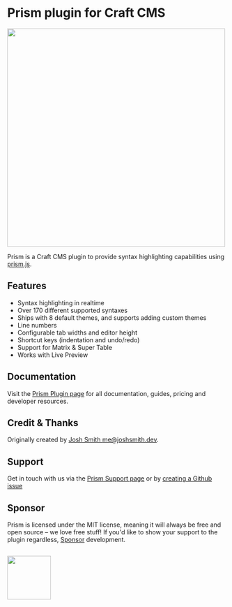 # Prism plugin for Craft CMS
<img width="500" src="https://verbb.imgix.net/plugins/prism/prism-social-card.png?v=2">

Prism is a Craft CMS plugin to provide syntax highlighting capabilities using [prism.js](https://prismjs.com/).

## Features
- Syntax highlighting in realtime
- Over 170 different supported syntaxes
- Ships with 8 default themes, and supports adding custom themes
- Line numbers
- Configurable tab widths and editor height
- Shortcut keys (indentation and undo/redo)
- Support for Matrix & Super Table
- Works with Live Preview

## Documentation
Visit the [Prism Plugin page](https://verbb.io/craft-plugins/prism) for all documentation, guides, pricing and developer resources.

## Credit & Thanks
Originally created by [Josh Smith <me@joshsmith.dev>](https://www.joshsmith.dev).

## Support
Get in touch with us via the [Prism Support page](https://verbb.io/craft-plugins/prism/support) or by [creating a Github issue](https://github.com/verbb/prism/issues)

## Sponsor
Prism is licensed under the MIT license, meaning it will always be free and open source – we love free stuff! If you'd like to show your support to the plugin regardless, [Sponsor](https://github.com/sponsors/verbb) development.

<h2></h2>

<a href="https://verbb.io" target="_blank">
    <img width="100" src="https://verbb.io/assets/img/verbb-pill.svg">
</a>
